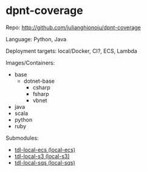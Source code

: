 # dpnt-coverage

Repo: http://github.com/julianghionoiu/dpnt-coverage

Language: Python, Java

Deployment targets: local/Docker, CI?, ECS, Lambda

Images/Containers:

- base
	- dotnet-base
		- csharp
		- fsharp
		- vbnet
- java
- scala
- python
- ruby

Submodules:

- [tdl-local-ecs (local-ecs)](tdl-local-ecs.md)
- [tdl-local-s3 (local-s3)](tdl-local-s3.md)
- [tdl-local-sqs (local-sqs)](tdl-local-sqs.md)